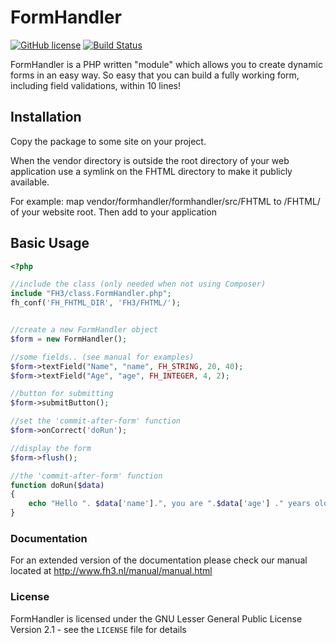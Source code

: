 # FormHandler

[![GitHub license](https://img.shields.io/badge/license-GPLv2-blue.svg)](https://raw.githubusercontent.com/FormHandler/FormHandler/master/LICENSE)
[![Build Status](https://travis-ci.org/FormHandler/FormHandler.svg?branch=master)](https://travis-ci.org/FormHandler/FormHandler)

FormHandler is a PHP written "module" which allows you to create dynamic forms in an easy way.
So easy that you can build a fully working form, including field validations, within 10 lines!

## Installation

Copy the package to some site on your project.

When the vendor directory is outside the root directory of your web application use a symlink on the FHTML directory to make it publicly available.






For example: map vendor/formhandler/formhandler/src/FHTML to /FHTML/ of your website root. Then add to your application


## Basic Usage

```php
<?php

//include the class (only needed when not using Composer)
include "FH3/class.FormHandler.php";
fh_conf('FH_FHTML_DIR', 'FH3/FHTML/');


//create a new FormHandler object
$form = new FormHandler();

//some fields.. (see manual for examples)
$form->textField("Name", "name", FH_STRING, 20, 40);
$form->textField("Age", "age", FH_INTEGER, 4, 2);

//button for submitting
$form->submitButton();

//set the 'commit-after-form' function
$form->onCorrect('doRun');

//display the form
$form->flush();

//the 'commit-after-form' function
function doRun($data)
{
    echo "Hello ". $data['name'].", you are ".$data['age'] ." years old!";
}
```

### Documentation

For an extended version of the documentation please check our manual located at
http://www.fh3.nl/manual/manual.html

### License

FormHandler is licensed under the GNU Lesser General Public License Version 2.1 - see the `LICENSE` file for details
